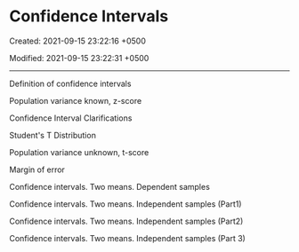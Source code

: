# Confidence Intervals

Created: 2021-09-15 23:22:16 +0500

Modified: 2021-09-15 23:22:31 +0500

---

Definition of confidence intervals

Population variance known, z-score

Confidence Interval Clarifications

Student's T Distribution

Population variance unknown, t-score

Margin of error

Confidence intervals. Two means. Dependent samples

Confidence intervals. Two means. Independent samples (Part1)

Confidence intervals. Two means. Independent samples (Part2)

Confidence intervals. Two means. Independent samples (Part 3)
